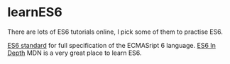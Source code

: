 # learnES6

There are lots of ES6 tutorials online, I pick some of them to practise ES6.

[ES6 standard](http://www.ecma-international.org/ecma-262/6.0/) for full specification of the ECMASript 6 language.
[ES6 In Depth](http://www.hacks.mozilla.org/category/es6-in-depth/) MDN is a very great place to learn ES6.